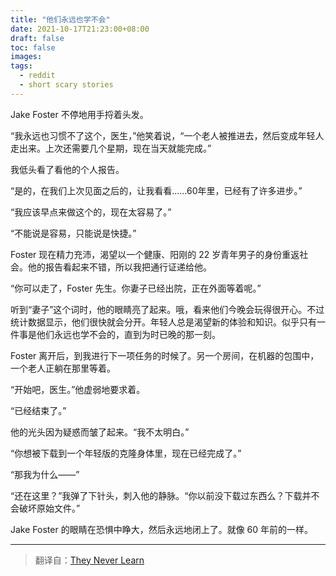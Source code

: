```yaml
---
title: "他们永远也学不会"
date: 2021-10-17T21:23:00+08:00
draft: false
toc: false
images:
tags: 
  - reddit
  - short scary stories 
---
```


Jake Foster 不停地用手捋着头发。

“我永远也习惯不了这个，医生，”他笑着说，“一个老人被推进去，然后变成年轻人走出来。上次还需要几个星期，现在当天就能完成。”

我低头看了看他的个人报告。

“是的，在我们上次见面之后的，让我看看……60年里，已经有了许多进步。”

“我应该早点来做这个的，现在太容易了。”

“不能说是容易，只能说是快捷。”

Foster 现在精力充沛，渴望以一个健康、阳刚的 22 岁青年男子的身份重返社会。他的报告看起来不错，所以我把通行证递给他。

“你可以走了，Foster 先生。你妻子已经出院，正在外面等着呢。”

听到“妻子”这个词时，他的眼睛亮了起来。哦，看来他们今晚会玩得很开心。不过统计数据显示，他们很快就会分开。年轻人总是渴望新的体验和知识。似乎只有一件事是他们永远也学不会的，直到为时已晚的那一刻。

Foster 离开后，到我进行下一项任务的时候了。另一个房间，在机器的包围中，一个老人正躺在那里等着。

“开始吧，医生。”他虚弱地要求着。

“已经结束了。”

他的光头因为疑惑而皱了起来。“我不太明白。”

“你想被下载到一个年轻版的克隆身体里，现在已经完成了。”

“那我为什么——”

“还在这里？”我弹了下针头，刺入他的静脉。“你以前没下载过东西么？下载并不会破坏原始文件。”

Jake Foster 的眼睛在恐惧中睁大，然后永远地闭上了。就像 60 年前的一样。

------

> 翻译自：[They Never Learn](https://www.reddit.com/r/shortscarystories/comments/2uhjua/they_never_learn/)

